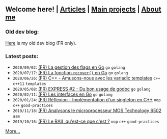 ## Welcome here! | [Articles](articles.md) | [Main projects](projects.md) | [About me](about.md)

### Old dev blog:
[Here](http://vincentp-dev.blogspot.fr/) is my old dev blog (FR only).

### Latest posts:
- `2020/09/02`: [(FR) La gestion des flags en Go](articles/fr/2020/flag_go.md) `go` `golang`
- `2020/07/17`: [(FR) La fonction `recover()` en Go](articles/fr/2020/golang_recover.md) `go` `golang`
- `2020/06/26`: [(FR) C++ - Amusons-nous avec les variadic templates](articles/fr/2020/variadic_templates.md) `c++` `c++11` `templates`
- `2020/05/08`: [(FR) EXPRESS #2 - Du bon usage de godoc](articles/fr/2020/express2_godoc.md) `go` `golang`
- `2020/02/11`: [(FR) Les interfaces en Go](articles/fr/2020/interfaces_go.md) `go` `golang`
- `2020/01/24`: [(FR) Réflexion - Implémentation d'un singleton en C++](articles/fr/2020/singleton_cpp.md) `oop` `c++` `good-practices`
- `2019/11/18`: [(FR) Analysons le microprocesseur MOS Technology 6502](articles/fr/2019/6502.md) `asm`
- `2019/10/16`: [(FR) Le RAII, qu'est-ce que c'est ?](articles/fr/2019/raii.md) `oop` `c++` `good-practices`


[More...](articles.md)
